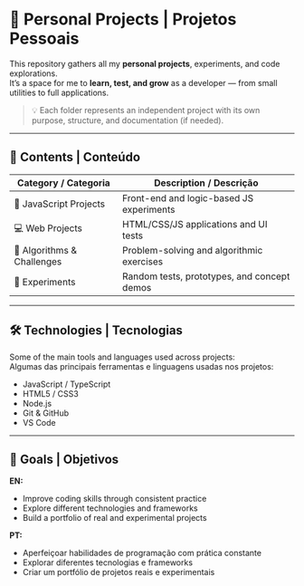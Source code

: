 # 🧠 Personal Projects | Projetos Pessoais

This repository gathers all my **personal projects**, experiments, and code explorations.  
It’s a space for me to **learn, test, and grow** as a developer — from small utilities to full applications.

> 💡 Each folder represents an independent project with its own purpose, structure, and documentation (if needed).

---

## 🚀 Contents | Conteúdo

| Category / Categoria | Description / Descrição |
|-----------------------|--------------------------|
| 🧩 JavaScript Projects | Front-end and logic-based JS experiments |
| 💻 Web Projects | HTML/CSS/JS applications and UI tests |
| 🧠 Algorithms & Challenges | Problem-solving and algorithmic exercises |
| 🧪 Experiments | Random tests, prototypes, and concept demos |

---

## 🛠️ Technologies | Tecnologias

Some of the main tools and languages used across projects:  
Algumas das principais ferramentas e linguagens usadas nos projetos:

- JavaScript / TypeScript  
- HTML5 / CSS3  
- Node.js  
- Git & GitHub  
- VS Code  

---

## 🎯 Goals | Objetivos

**EN:**  
- Improve coding skills through consistent practice  
- Explore different technologies and frameworks  
- Build a portfolio of real and experimental projects  

**PT:**  
- Aperfeiçoar habilidades de programação com prática constante  
- Explorar diferentes tecnologias e frameworks  
- Criar um portfólio de projetos reais e experimentais  


